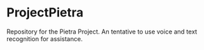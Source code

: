 # ProjectPietra
Repository for the Pietra Project. An tentative to use voice and text recognition for assistance.
